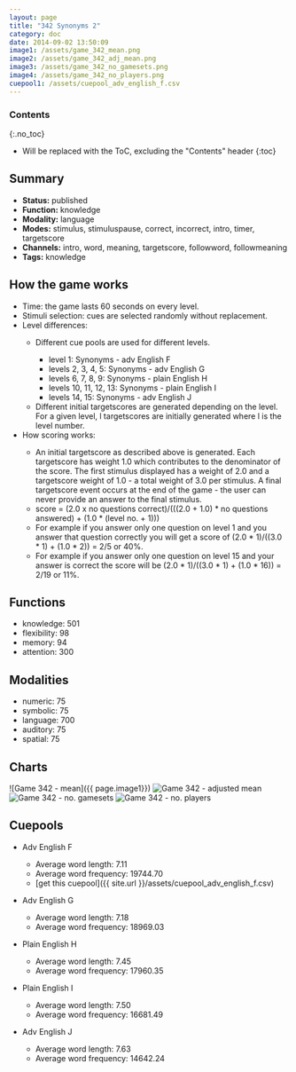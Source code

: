 ```yaml
---
layout: page
title: "342 Synonyms 2"
category: doc
date: 2014-09-02 13:50:09
image1: /assets/game_342_mean.png
image2: /assets/game_342_adj_mean.png
image3: /assets/game_342_no_gamesets.png
image4: /assets/game_342_no_players.png
cuepool1: /assets/cuepool_adv_english_f.csv
---
```


### Contents
{:.no_toc}

* Will be replaced with the ToC, excluding the "Contents" header
{:toc}

## Summary
<p>
<ul>
<li><strong>Status:</strong> published</li>
<li><strong>Function:</strong> knowledge</li>
<li><strong>Modality:</strong> language</li>
<li><strong>Modes:</strong> stimulus, stimuluspause, correct, incorrect, intro, timer, targetscore</li>
<li><strong>Channels:</strong> intro, word, meaning, targetscore, followword, followmeaning</li>
<li><strong>Tags:</strong> knowledge</li>
</ul>
</p>

## How the game works
<p>
<ul>
<li>Time: the game lasts 60 seconds on every level.</li>
<li>Stimuli selection: cues are selected randomly without replacement. </li>
<li>Level differences: </li>
<ul>
<li>Different cue pools are used for different levels.</li>
<ul>
<li>level 1: Synonyms - adv English F</li>
<li>levels 2, 3, 4, 5: Synonyms - adv English G</li>
<li>levels 6, 7, 8, 9: Synonyms - plain English H</li>
<li>levels 10, 11, 12, 13: Synonyms - plain English I</li>
<li>levels 14, 15: Synonyms - adv English J</li>
</ul>
<li>Different initial targetscores are generated depending on the level. For a given level, l  targetscores are initially generated where l is the level number.</li>
</ul>
<li>How scoring works:</li>
<ul>
<li>An initial targetscore as described above is generated. Each targetscore has weight 1.0 which contributes to the denominator of the score. The first stimulus displayed has a weight of 2.0 and a targetscore weight of 1.0 - a total weight of 3.0 per stimulus. A final targetscore event occurs at the end of the game - the user can never provide an answer to the final stimulus. </li>
<li>score = (2.0 x no questions correct)/(((2.0 + 1.0)  * no questions answered) + (1.0 * (level no. + 1)))</li>
<li>For example if you answer only one question on level 1 and you answer that question correctly you will get a score of (2.0 * 1)/((3.0 * 1) + (1.0 * 2)) = 2/5 or 40%.</li>
<li>For example if you answer only one question on level 15 and your answer is correct the score will be (2.0 * 1)/((3.0 * 1) + (1.0 * 16)) = 2/19 or 11%.</li>
</ul>
</ul>
</p>

## Functions
<p>
<ul>
<li>knowledge: 501</li>
<li>flexibility: 98</li>
<li>memory: 94</li>
<li>attention: 300</li>
</ul>
</p>

## Modalities
<p>
<ul>
<li>numeric: 75</li>
<li>symbolic: 75</li>
<li>language: 700</li>
<li>auditory: 75</li>
<li>spatial: 75</li>
</ul>
</p>

## Charts
![Game 342 - mean]({{ page.image1}})
![Game 342 - adjusted mean]({{page.image2}})
![Game 342 - no. gamesets]({{page.image3}})
![Game 342 - no. players]({{page.image4}})

## Cuepools
<p>
<ul>
<li>Adv English F</li>
<ul>
<li>Average word length: 7.11</li>
<li>Average word frequency: 19744.70</li>
<li>[get this cuepool]({{ site.url }}/assets/cuepool_adv_english_f.csv)</li>
</ul>
</ul>
</p>

<p>
<ul>
<li>Adv English G</li>
<ul>
<li>Average word length: 7.18</li>
<li>Average word frequency: 18969.03</li>
</ul>
</ul>
</p>

<p>
<ul>
<li>Plain English H</li>
<ul>
<li>Average word length: 7.45</li>
<li>Average word frequency: 17960.35</li>
</ul>
</ul>
</p>

<p>
<ul>
<li>Plain English I</li>
<ul>
<li>Average word length: 7.50</li>
<li>Average word frequency: 16681.49</li>
</ul>
</ul>
</p>

<p>
<ul>
<li>Adv English J</li>
<ul>
<li>Average word length: 7.63</li>
<li>Average word frequency: 14642.24</li>
</ul>
</ul>
</p>



